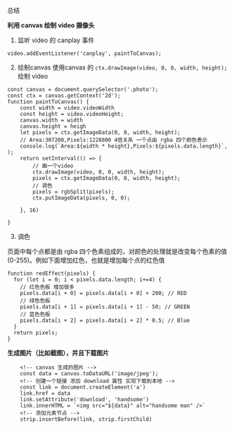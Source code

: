 总结

**利用 canvas 绘制 video 摄像头**
1. 监听 video 的 canplay 事件
```
video.addEventListener('canplay', paintToCanvas);
```
2. 绘制canvas
 使用canvas 的 `ctx.drawImage(video, 0, 0, width, height);`绘制 video
```
const canvas = document.querySelector('.photo');
const ctx = canvas.getContext('2d');
function paintToCanvas() {
    const width = video.videoWidth
    const height = video.videoHeight;
    canvas.width = width
    canvas.height = heigh
    let pixels = ctx.getImageData(0, 0, width, height);
    // Area:307200,Pixels:1228800 4倍关系 一个点由 rgba 四个颜色表示
    console.log(`Area:${width * height},Pixels:${pixels.data.length}`, );
    return setInterval(() => {
        // 画一个video
        ctx.drawImage(video, 0, 0, width, height);
        pixels = ctx.getImageData(0, 0, width, height);
        // 调色
        pixels = rgbSplit(pixels);
        ctx.putImageData(pixels, 0, 0);

    }, 16)

}
```
3. 调色

页面中每个点都是由 rgba 四个色素组成的，对颜色的处理就是改变每个色素的值(0-255)。例如下面增加红色，也就是增加每个点的红色值
```
function redEffect(pixels) {
  for (let i = 0; i < pixels.data.length; i+=4) {
    // 红色色板 增加很多
    pixels.data[i + 0] = pixels.data[i + 0] + 200; // RED
    // 绿色色板
    pixels.data[i + 1] = pixels.data[i + 1] - 50; // GREEN
    // 蓝色色板
    pixels.data[i + 2] = pixels.data[i + 2] * 0.5; // Blue
  }
  return pixels;
}
```
**生成图片（比如截图），并且下载图片**

```
    <!-- canvas 生成的图片 -->
    const data = canvas.toDataURL('image/jpeg');
    <!-- 创建一个链接 添加 download 属性 实现下载到本地 -->
    const link = document.createElement('a')
    link.href = data
    link.setAttribute('download', 'handsome')
    link.innerHTML = `<img src="${data}" alt="handsome man" />`
    <!-- 添加元素节点 -->
    strip.insertBefore(link, strip.firstChild)
```
